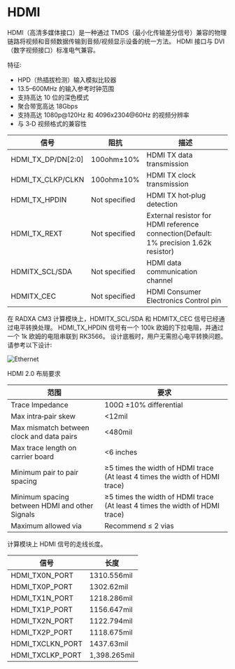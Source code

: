 ﻿---
sidebar_label: 'HDMI'
sidebar_position: 10
---

# HDMI

HDMI（高清多媒体接口）是一种通过 TMDS（最小化传输差分信号）兼容的物理链路将视频和音频数据传输到音频/视频显示设备的统一方法。 HDMI 接口与 DVI（数字视频接口）标准电气兼容。

特征꞉

- HPD（热插拔检测）输入模拟比较器
- 13.5–600MHz 的输入参考时钟范围
- 支持高达 10 位的深色模式
- 聚合带宽高达 18Gbps
- 支持高达 1080p@120Hz 和 4096x2304@60Hz 的视频分辨率
- 与 3‑D 视频格式的兼容性

|  信号  | 阻抗  |  描述  |
|----------|------------|---------------|
|HDMI_TX_DP/DN[2꞉0] | 100ohm±10% | HDMI TX data transmission   |
|HDMI_TX_CLKP/CLKN  | 100ohm±10% | HDMI TX clock transmission  |
|HDMI_TX_HPDIN      |Not specified | HDMI TX hot‑plug detection|
|HDMI_TX_REXT       |Not specified |External resistor for HDMI reference connection(Default꞉ 1% precision 1.62k resistor)  |
|HDMITX_SCL/SDA     |Not specified |HDMI data communication channel  |
|HDMITX_CEC         |Not specified |HDMI Consumer Electronics Control pin  |

在 RADXA CM3 计算模块上，HDMITX_SCL/SDA 和 HDMITX_CEC 信号已经通过电平转换处理。 HDMI_TX_HPDIN 信号有一个 100k 欧姆的下拉电阻，并通过一个 1k 欧姆的电阻串联到 RK3566。 设计底板时，用户无需担心电平转换问题。 请参考以下设计꞉ 

![Ethernet](\img\cm3\hdmi_design.webp)

HDMI 2.0 布局要求

|范围   |  要求  |
|-------------|---------------|
|Trace Impedance  | 100Ω ±10% differential |
|Max intra‑pair skew | <12mil |
|Max mismatch between clock and data pairs | <480mil |
|Max trace length on carrier board | <6 inches  |
|Minimum pair to pair spacing | ≥5 times the width of HDMI trace (At least 4 times the width of HDMI trace)  |
|Minimum spacing between HDMI and other Signals  | ≥5 times the width of HDMI trace (At least 4 times the width of HDMI trace)  |
|Maximum allowed via | Recommend ≤ 2 vias  |

计算模块上 HDMI 信号的走线长度。 

|信号 | 长度 |
|-------|--------|
|HDMI_TX0N_PORT | 1310.556mil |
|HDMI_TX0P_PORT | 1302.62mil |
|HDMI_TX1N_PORT | 1218.286mil |
|HDMI_TX1P_PORT | 1156.647mil | 
|HDMI_TX2N_PORT | 1122.794mil |
|HDMI_TX2P_PORT | 1118.675mil |
|HDMI_TXCLKN_PORT | 1437.63mil |
|HDMI_TXCLKP_PORT | 1,398.265mil |

